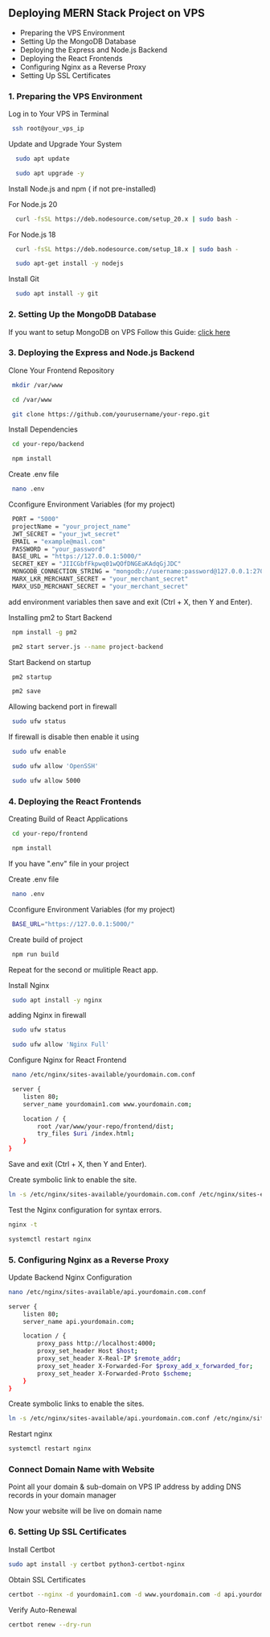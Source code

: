 
## Deploying MERN Stack Project on VPS




- Preparing the VPS Environment
- Setting Up the MongoDB Database
- Deploying the Express and Node.js Backend
- Deploying the React Frontends
- Configuring Nginx as a Reverse Proxy
- Setting Up SSL Certificates
### 1. Preparing the VPS Environment

Log in to Your VPS in Terminal 

```bash
 ssh root@your_vps_ip
```

Update and Upgrade Your System

```bash
  sudo apt update
```
```bash
  sudo apt upgrade -y
```

Install Node.js and npm ( if not pre-installed)

For Node.js 20
```bash
  curl -fsSL https://deb.nodesource.com/setup_20.x | sudo bash -
```
For Node.js 18
```bash
  curl -fsSL https://deb.nodesource.com/setup_18.x | sudo bash -
```
```bash
  sudo apt-get install -y nodejs
```
Install Git 
```bash
  sudo apt install -y git
```


###  2. Setting Up the MongoDB Database

If you want to setup MongoDB on VPS Follow this Guide: [click here](https://github.com/Usamafuward/mern_deployment/blob/main/MongoDB_Setup.md)

### 3. Deploying the Express and Node.js Backend

Clone Your Frontend Repository

```bash
 mkdir /var/www
```

```bash
 cd /var/www
```
```bash
 git clone https://github.com/yourusername/your-repo.git
```



Install Dependencies

```bash
 cd your-repo/backend
```

```bash
 npm install
```
Create .env file

```bash
 nano .env
```
Cconfigure Environment Variables (for my project)

```bash
 PORT = "5000"
 projectName = "your_project_name"
 JWT_SECRET = "your_jwt_secret"
 EMAIL = "example@mail.com"
 PASSWORD = "your_password"
 BASE_URL = "https://127.0.0.1:5000/"
 SECRET_KEY = "JIICGbfFkpwq01wQOfDNGEaKAdqGjJDC"
 MONGODB_CONNECTION_STRING = "mongodb://username:password@127.0.0.1:27017/database_name"
 MARX_LKR_MERCHANT_SECRET = "your_merchant_secret"
 MARX_USD_MERCHANT_SECRET = "your_merchant_secret"
```

add environment variables then save and exit (Ctrl + X, then Y and Enter).


Installing pm2 to Start Backend

```bash
 npm install -g pm2
```
```bash
 pm2 start server.js --name project-backend
```
Start Backend on startup
```bash
 pm2 startup
```
```bash
 pm2 save
```
Allowing backend port in firewall 

```bash
 sudo ufw status
```
If firewall is disable then enable it using 
```bash
 sudo ufw enable
```
```bash
 sudo ufw allow 'OpenSSH'
```
```bash
 sudo ufw allow 5000
```

### 4. Deploying the React Frontends

Creating Build of React Applications
```bash
 cd your-repo/frontend
```
```bash
 npm install
```
If you have ".env" file in your project

Create .env file 
```bash
 nano .env
```
Cconfigure Environment Variables (for my project)
```bash
 BASE_URL="https://127.0.0.1:5000/"
```

Create build of project
```bash
 npm run build
```

Repeat for the second or mulitiple React app.

Install Nginx

```bash
 sudo apt install -y nginx
```

adding Nginx in firewall

```bash
 sudo ufw status
```
```bash
 sudo ufw allow 'Nginx Full'
```


Configure Nginx for React Frontend


```bash
 nano /etc/nginx/sites-available/yourdomain.com.conf
```

```bash
 server {
    listen 80;
    server_name yourdomain1.com www.yourdomain.com;

    location / {
        root /var/www/your-repo/frontend/dist;
        try_files $uri /index.html;
    }
}
```
Save and exit (Ctrl + X, then Y and Enter).

Create symbolic link to enable the site.

```bash
ln -s /etc/nginx/sites-available/yourdomain.com.conf /etc/nginx/sites-enabled/
```

Test the Nginx configuration for syntax errors.

```bash
nginx -t
```

```bash
systemctl restart nginx
```

### 5. Configuring Nginx as a Reverse Proxy

Update Backend Nginx Configuration

```bash
nano /etc/nginx/sites-available/api.yourdomain.com.conf
```
```bash
server {
    listen 80;
    server_name api.yourdomain.com;

    location / {
        proxy_pass http://localhost:4000;
        proxy_set_header Host $host;
        proxy_set_header X-Real-IP $remote_addr;
        proxy_set_header X-Forwarded-For $proxy_add_x_forwarded_for;
        proxy_set_header X-Forwarded-Proto $scheme;
    }
}
```

Create symbolic links to enable the sites.

```bash
ln -s /etc/nginx/sites-available/api.yourdomain.com.conf /etc/nginx/sites-enabled/
```

Restart nginx

```bash
systemctl restart nginx
```

### Connect Domain Name with Website

Point all your domain & sub-domain on VPS IP address by adding DNS records in your domain manager 

Now your website will be live on domain name

### 6. Setting Up SSL Certificates 

Install Certbot

```bash
sudo apt install -y certbot python3-certbot-nginx
```

Obtain SSL Certificates

```bash
certbot --nginx -d yourdomain1.com -d www.yourdomain.com -d api.yourdomain.com
```

Verify Auto-Renewal

```bash
certbot renew --dry-run
```
